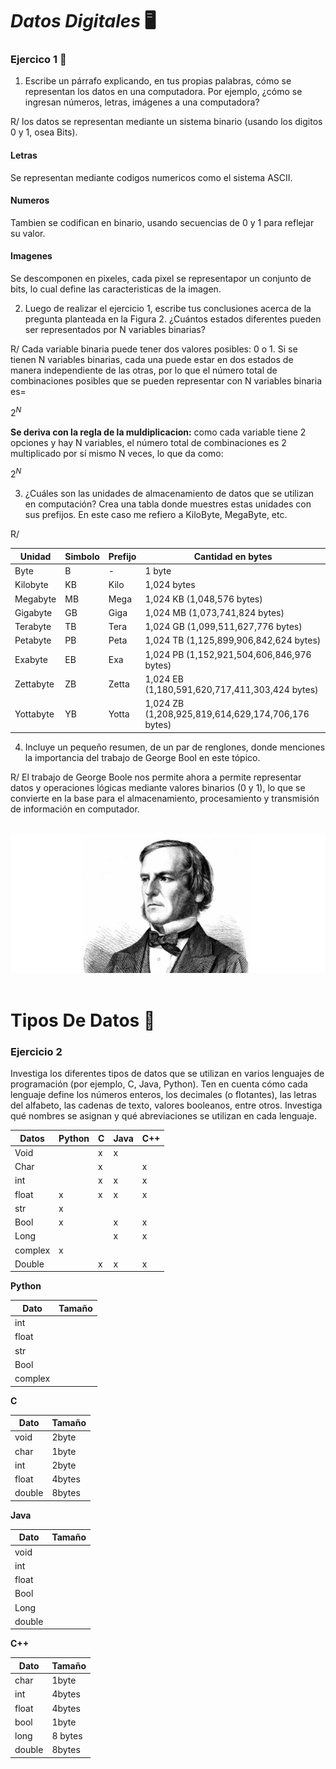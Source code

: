 # *Datos Digitales* 🖥️

### Ejercico 1 🤖



1. Escribe un párrafo explicando, en tus propias palabras, cómo se representan los datos en una computadora. Por ejemplo, ¿cómo se ingresan números, letras, imágenes a una computadora?

R/ los datos se representan mediante un sistema binario (usando los digitos 0 y 1, osea Bits). 

#### Letras 
Se representan mediante codigos numericos como el sistema ASCII.
 
#### Numeros 
Tambien se codifican en binario, usando secuencias de 0 y 1 para reflejar su valor.

#### Imagenes 
 Se descomponen en pixeles, cada pixel se representapor un conjunto de bits, lo cual define las caracteristicas de la imagen.

2. Luego de realizar el ejercicio 1, escribe tus conclusiones acerca de la pregunta planteada en la Figura 2. ¿Cuántos estados diferentes pueden ser representados por N variables binarias?

R/ Cada variable binaria puede tener dos valores posibles: 0 o 1. Si se tienen N variables binarias, cada una puede estar en dos estados de manera independiente de las otras, por lo que el número total de combinaciones posibles que se pueden representar con N variables binaria es= 

$2^N$

**Se deriva con la regla de la muldiplicacion:**
como cada variable tiene 2 opciones y hay N variables, el número total de combinaciones es 2 multiplicado por sí mismo N veces, lo que da como:

$2^N$

3. ¿Cuáles son las unidades de almacenamiento de datos que se utilizan en computación? Crea una tabla donde muestres estas unidades con sus prefijos. En este caso me refiero a KiloByte, MegaByte, etc. 

R/ 

| Unidad | Simbolo | Prefijo | Cantidad en bytes |
|--------------|--------------| ------------ |--------------|
| Byte | B | -| 1 byte |
| Kilobyte | KB | Kilo | 1,024 bytes |
| Megabyte | MB | Mega | 1,024 KB (1,048,576 bytes) |
| Gigabyte | GB | Giga | 1,024 MB (1,073,741,824 bytes) |
| Terabyte | TB | Tera | 1,024 GB (1,099,511,627,776 bytes) |
| Petabyte | PB | Peta | 1,024 TB (1,125,899,906,842,624 bytes) |
| Exabyte | EB | Exa | 1,024 PB (1,152,921,504,606,846,976 bytes) |
| Zettabyte | ZB | Zetta | 1,024 EB (1,180,591,620,717,411,303,424 bytes)|
| Yottabyte | YB | Yotta | 1,024 ZB (1,208,925,819,614,629,174,706,176 bytes) |


 4. Incluye un pequeño resumen, de un par de renglones, donde menciones la importancia del trabajo de George Bool en este tópico.

 R/ El trabajo de George Boole nos permite ahora a permite representar datos y operaciones lógicas mediante valores binarios (0 y 1), lo que se convierte en la base para el almacenamiento, procesamiento y transmisión de información en computador.   
  ‎ 

 ![George](../images/28.png) 
   ‎ 
 # Tipos De Datos 🌌
### Ejercicio 2

Investiga los diferentes tipos de datos que se utilizan en varios lenguajes de programación (por ejemplo, C, Java, Python). Ten en cuenta cómo cada lenguaje define los números enteros, los decimales (o flotantes), las letras del alfabeto, las cadenas de texto, valores booleanos, entre otros. Investiga qué nombres se asignan y qué abreviaciones se utilizan en cada lenguaje.


| Datos | Python | C | Java | C++ |
|--------------|--------------|-------|---|---|
| Void | | x|x|
| Char | | x||x|
| int  |  |x | x|x|
| float|  x| x|x|x|
| str | x|
| Bool|x ||x|x|
| Long|||x|x|
| complex| x|||
| Double| | x|x|x|

**Python**
 
 |Dato|Tamaño|
 |---|---|
 |int|
 |float|
 |str|
 |Bool|
 |complex|

 **C**

 |Dato|Tamaño|
 |---|---|
|void|2byte|
|char|1byte|
|int|2byte|
|float|4bytes|
|double|8bytes|

 **Java**

 |Dato|Tamaño|
 |---|---|
 |void|
 |int|
 |float|
 |Bool|
 |Long|
 |double|

 **C++**

 |Dato|Tamaño|
 |---|---|
 |char|1byte|
 |int|4bytes|
 |float|4bytes|
 |bool|1byte|
 |long|8 bytes|
 |double|8bytes|